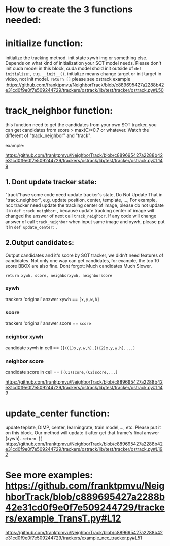 # How to create the 3 functions needed:

# initialize function:
initialize the tracking method. init state xywh img or something else.
Depends on what kind of initialization your SOT model needs. Please don't init cuda model in this block,
cuda model shold init outside of `def initialize:`, e.g. `__init__()`,
initialize means change target or init target in video, not init model.
`return []`
please see ostrack example :https://github.com/franktpmvu/NeighborTrack/blob/c889695427a2288b42e31cd0f9e0f7e509244729/trackers/ostrack/lib/test/tracker/ostrack.py#L50

# track_neighbor function:
this function need to get the candidates from your own SOT tracker,
you can get candidates from score > max(C)*0.7 or whatever.
Watch the different of "track_neighbor" and "track":

example:

https://github.com/franktpmvu/NeighborTrack/blob/c889695427a2288b42e31cd0f9e0f7e509244729/trackers/ostrack/lib/test/tracker/ostrack.py#L149

## 1. Dont update tracker state:

"track"have some code need update tracker's state,
Do Not Update That in "track_neighbor", e.g. update position, center, template, ...,
For example, ncc tracker need update the tracking center of image,
please do not update it in `def track_neighbor:`,
because update tracking center of image will changed the answer of next call `track_neighbor`.
If any code will change answer of call `track_neighbor` when input same image and xywh,
please put it in `def update_center:` .

## 2.Output candidates:

Output candidates and it's score by SOT tracker, we didn't need features of candidates.
Not only one way can get candidates, for example, the top 10 score BBOX are also fine.
Dont forgot: Much candidates Much Slower. 
 

`return xywh, score, neighborxywh, neighborscore`
### xywh 
trackers 'original' answer xywh == `[x,y,w,h]`
### score 
trackers 'original' answer score == `score`
### neighbor xywh
candidate xywh in cell == `[[(C1)x,y,w,h],[(C2)x,y,w,h],...]`
### neighbor score
candidate score in cell == `[(C1)score,(C2)score,...]`

https://github.com/franktpmvu/NeighborTrack/blob/c889695427a2288b42e31cd0f9e0f7e509244729/trackers/ostrack/lib/test/tracker/ostrack.py#L149

# update_center function:
update teplate, DIMP, center, learningrate, train model,..., etc.
Please put it on this block.
Our method will update it after get that frame's final answer (xywh).
`return []`
https://github.com/franktpmvu/NeighborTrack/blob/c889695427a2288b42e31cd0f9e0f7e509244729/trackers/ostrack/lib/test/tracker/ostrack.py#L192
# See more examples: https://github.com/franktpmvu/NeighborTrack/blob/c889695427a2288b42e31cd0f9e0f7e509244729/trackers/example_TransT.py#L12
https://github.com/franktpmvu/NeighborTrack/blob/c889695427a2288b42e31cd0f9e0f7e509244729/trackers/example_ncc_tracker.py#L51
